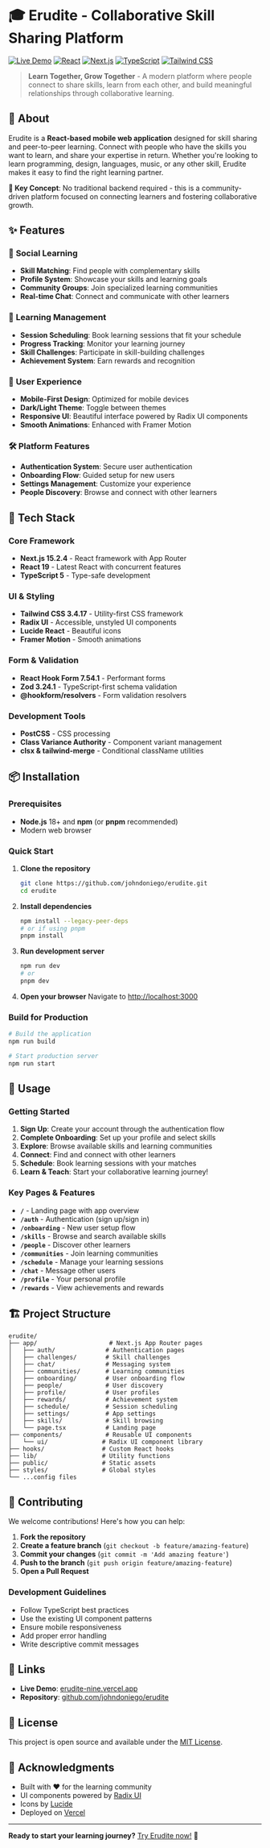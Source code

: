 # 🎓 Erudite - Collaborative Skill Sharing Platform

[![Live Demo](https://img.shields.io/badge/Demo-Live-green?style=for-the-badge)](https://erudite-nine.vercel.app)
[![React](https://img.shields.io/badge/React-19-blue?style=for-the-badge&logo=react)](https://reactjs.org/)
[![Next.js](https://img.shields.io/badge/Next.js-15.2.4-black?style=for-the-badge&logo=next.js)](https://nextjs.org/)
[![TypeScript](https://img.shields.io/badge/TypeScript-5-blue?style=for-the-badge&logo=typescript)](https://www.typescriptlang.org/)
[![Tailwind CSS](https://img.shields.io/badge/Tailwind_CSS-3.4.17-38B2AC?style=for-the-badge&logo=tailwind-css)](https://tailwindcss.com/)

> **Learn Together, Grow Together** - A modern platform where people connect to share skills, learn from each other, and build meaningful relationships through collaborative learning.

## 📖 About

Erudite is a **React-based mobile web application** designed for skill sharing and peer-to-peer learning. Connect with people who have the skills you want to learn, and share your expertise in return. Whether you're looking to learn programming, design, languages, music, or any other skill, Erudite makes it easy to find the right learning partner.

**🌟 Key Concept**: No traditional backend required - this is a community-driven platform focused on connecting learners and fostering collaborative growth.

## ✨ Features

### 🤝 **Social Learning**
- **Skill Matching**: Find people with complementary skills
- **Profile System**: Showcase your skills and learning goals
- **Community Groups**: Join specialized learning communities
- **Real-time Chat**: Connect and communicate with other learners

### 📅 **Learning Management**
- **Session Scheduling**: Book learning sessions that fit your schedule
- **Progress Tracking**: Monitor your learning journey
- **Skill Challenges**: Participate in skill-building challenges
- **Achievement System**: Earn rewards and recognition

### 🎨 **User Experience**
- **Mobile-First Design**: Optimized for mobile devices
- **Dark/Light Theme**: Toggle between themes
- **Responsive UI**: Beautiful interface powered by Radix UI components
- **Smooth Animations**: Enhanced with Framer Motion

### 🛠 **Platform Features**
- **Authentication System**: Secure user authentication
- **Onboarding Flow**: Guided setup for new users
- **Settings Management**: Customize your experience
- **People Discovery**: Browse and connect with other learners

## 🚀 Tech Stack

### **Core Framework**
- **Next.js 15.2.4** - React framework with App Router
- **React 19** - Latest React with concurrent features
- **TypeScript 5** - Type-safe development

### **UI & Styling**
- **Tailwind CSS 3.4.17** - Utility-first CSS framework
- **Radix UI** - Accessible, unstyled UI components
- **Lucide React** - Beautiful icons
- **Framer Motion** - Smooth animations

### **Form & Validation**
- **React Hook Form 7.54.1** - Performant forms
- **Zod 3.24.1** - TypeScript-first schema validation
- **@hookform/resolvers** - Form validation resolvers

### **Development Tools**
- **PostCSS** - CSS processing
- **Class Variance Authority** - Component variant management
- **clsx & tailwind-merge** - Conditional className utilities

## 📦 Installation

### Prerequisites
- **Node.js** 18+ and **npm** (or **pnpm** recommended)
- Modern web browser

### Quick Start

1. **Clone the repository**
   ```bash
   git clone https://github.com/johndoniego/erudite.git
   cd erudite
   ```

2. **Install dependencies**
   ```bash
   npm install --legacy-peer-deps
   # or if using pnpm
   pnpm install
   ```

3. **Run development server**
   ```bash
   npm run dev
   # or
   pnpm dev
   ```

4. **Open your browser**
   Navigate to [http://localhost:3000](http://localhost:3000)

### Build for Production

```bash
# Build the application
npm run build

# Start production server
npm run start
```

## 🎯 Usage

### Getting Started
1. **Sign Up**: Create your account through the authentication flow
2. **Complete Onboarding**: Set up your profile and select skills
3. **Explore**: Browse available skills and learning communities
4. **Connect**: Find and connect with other learners
5. **Schedule**: Book learning sessions with your matches
6. **Learn & Teach**: Start your collaborative learning journey!

### Key Pages & Features
- **`/`** - Landing page with app overview
- **`/auth`** - Authentication (sign up/sign in)
- **`/onboarding`** - New user setup flow
- **`/skills`** - Browse and search available skills
- **`/people`** - Discover other learners
- **`/communities`** - Join learning communities
- **`/schedule`** - Manage your learning sessions
- **`/chat`** - Message other users
- **`/profile`** - Your personal profile
- **`/rewards`** - View achievements and rewards

## 🏗 Project Structure

```
erudite/
├── app/                    # Next.js App Router pages
│   ├── auth/              # Authentication pages
│   ├── challenges/        # Skill challenges
│   ├── chat/              # Messaging system
│   ├── communities/       # Learning communities
│   ├── onboarding/        # User onboarding flow
│   ├── people/            # User discovery
│   ├── profile/           # User profiles
│   ├── rewards/           # Achievement system
│   ├── schedule/          # Session scheduling
│   ├── settings/          # App settings
│   ├── skills/            # Skill browsing
│   └── page.tsx           # Landing page
├── components/            # Reusable UI components
│   └── ui/               # Radix UI component library
├── hooks/                # Custom React hooks
├── lib/                  # Utility functions
├── public/               # Static assets
├── styles/               # Global styles
└── ...config files
```

## 🤝 Contributing

We welcome contributions! Here's how you can help:

1. **Fork the repository**
2. **Create a feature branch** (`git checkout -b feature/amazing-feature`)
3. **Commit your changes** (`git commit -m 'Add amazing feature'`)
4. **Push to the branch** (`git push origin feature/amazing-feature`)
5. **Open a Pull Request**

### Development Guidelines
- Follow TypeScript best practices
- Use the existing UI component patterns
- Ensure mobile responsiveness
- Add proper error handling
- Write descriptive commit messages

## 🔗 Links

- **Live Demo**: [erudite-nine.vercel.app](https://erudite-nine.vercel.app)
- **Repository**: [github.com/johndoniego/erudite](https://github.com/johndoniego/erudite)

## 📄 License

This project is open source and available under the [MIT License](LICENSE).

## 🙏 Acknowledgments

- Built with ❤️ for the learning community
- UI components powered by [Radix UI](https://www.radix-ui.com/)
- Icons by [Lucide](https://lucide.dev/)
- Deployed on [Vercel](https://vercel.com/)

---

**Ready to start your learning journey?** [Try Erudite now!](https://erudite-nine.vercel.app) 🚀

